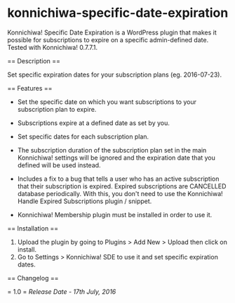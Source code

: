# konnichiwa-specific-date-expiration

Konnichiwa! Specific Date Expiration is a WordPress plugin that makes it possible for subscriptions to expire on a specific admin-defined date. Tested with Konnichiwa! 0.7.7.1.

== Description ==

Set specific expiration dates for your subscription plans (eg. 2016-07-23). 

== Features ==

*  Set the specific date on which you want subscriptions to your subscription plan to expire.

*  Subscriptions expire at a defined date as set by you.

*  Set specific dates for each subscription plan. 

*  The subscription duration of the subscription plan set in the main Konnichiwa! settings will be ignored and the expiration date that you defined will be used instead.

*  Includes a fix to a bug that tells a user who has an active subscription that their subscription is expired. Expired subscriptions are CANCELLED database periodically. With this, you don't need to use the Konnichiwa! Handle Expired Subscriptions plugin / snippet.

*  Konnichiwa! Membership plugin must be installed in order to use it.

== Installation ==

1. Upload the plugin by going to Plugins > Add New > Upload then click on install.
2. Go to Settings > Konnichiwa! SDE to use it and set specific expiration dates.

== Changelog ==

= 1.0 =
*Release Date - 17th July, 2016*
